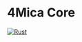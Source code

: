 # 4Mica Core 
[![Rust](https://github.com/4mica-Network/4mica-core/actions/workflows/rust.yml/badge.svg)](https://github.com/4mica-Network/4mica-core/actions/workflows/rust.yml)
